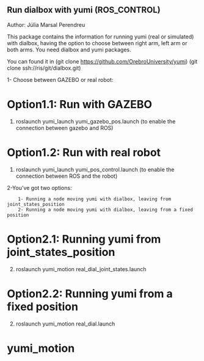 ## Run dialbox with yumi (ROS_CONTROL)
Author: Júlia Marsal Perendreu

This package contains the information for running yumi (real or simulated) with dialbox, having the option to choose between right arm, left arm or both arms. 
You need dialbox and yumi packages.

You can found it in (git clone https://github.com/OrebroUniversity/yumi)
		    (git clone ssh://ris/git/dialbox.git)


1- Choose between GAZEBO or real robot:

# Option1.1: Run with GAZEBO

1. roslaunch yumi_launch yumi_gazebo_pos.launch (to enable the connection between gazebo and ROS)

# Option1.2: Run with real robot

1. roslaunch yumi_launch yumi_pos_control.launch (to enable the connection between ROS and the robot)


2-You've got two options:
		
		1- Running a node moving yumi with dialbox, leaving from joint_states_position
		2- Running a node moving yumi with dialbox, leaving from a fixed position


# Option2.1: Running yumi from joint_states_position

2. roslaunch yumi_motion real_dial_joint_states.launch

# Option2.2: Running yumi from a fixed position

2. roslaunch yumi_motion real_dial.launch







# yumi_motion
